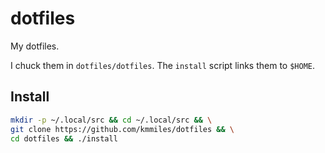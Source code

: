# dotfiles

My dotfiles.

I chuck them in `dotfiles/dotfiles`.
The `install` script links them to `$HOME`.

## Install

```bash
mkdir -p ~/.local/src && cd ~/.local/src && \
git clone https://github.com/kmmiles/dotfiles && \
cd dotfiles && ./install
```
